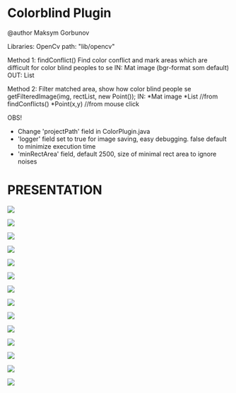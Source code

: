 # Colorblind Plugin
@author Maksym Gorbunov


Libraries:
OpenCv
path: "lib/opencv"


Method 1: findConflict()
Find color conflict and mark areas which are difficult for color blind peoples to se
IN:  Mat image (bgr-format som default)
OUT: List<Rect>


Method 2:
Filter matched area, show how color blind people se 
getFilteredImage(img, rectList, new Point());
IN: *Mat image
    *List<Rect>  //from findConflicts()
    *Point(x,y)  //from mouse click    


OBS!
* Change 'projectPath' field in ColorPlugin.java
* 'logger' field set to true for image saving, easy debugging.
  false default to minimize execution time
* 'minRectArea' field, default 2500, size of minimal rect area to ignore noises 
  

# PRESENTATION
  
![](info/ColorblindPlugin_presentation_(1).png)  

![](info/ColorblindPlugin_presentation_(2).png)  

![](info/ColorblindPlugin_presentation_(3).png)  

![](info/ColorblindPlugin_presentation_(4).png)  

![](info/ColorblindPlugin_presentation_(5).png)  

![](info/ColorblindPlugin_presentation_(6).png)  

![](info/ColorblindPlugin_presentation_(7).png)  

![](info/ColorblindPlugin_presentation_(8).png)  

![](info/ColorblindPlugin_presentation_(9).png)  

![](info/ColorblindPlugin_presentation_(10).png)  

![](info/ColorblindPlugin_presentation_(11).png)  

![](info/ColorblindPlugin_presentation_(12).png)  

![](info/ColorblindPlugin_presentation_(13).png)  

![](info/ColorblindPlugin_presentation_(14).png)  
